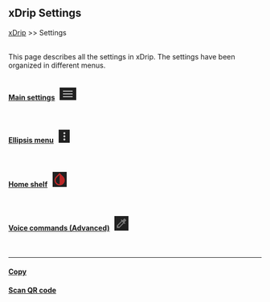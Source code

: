 ## xDrip Settings
[xDrip](../README.md) >> Settings  
<br/>  
  
This page describes all the settings in xDrip.  The settings have been organized in different menus.  
<br/>  
  
#### [Main settings](./Settings/MainSettings.md) &nbsp; ![](./Settings/images/Hamburger.png)  
<br/>  

#### [Ellipsis menu](./Settings/MoreSettings.md) &nbsp; ![](./Settings/images/Ellipsis.png)  
<br/>  

#### [Home shelf](./HomeShelf.md) &nbsp; ![](./Settings/images/xDripDrop.png)  
<br/>  

#### [Voice commands (Advanced)](./Settings/VoiceCommands.md) &nbsp; ![](./Settings/images/DropperImage.png)  
  
<br/>  
  
---  
  
#### [Copy](./CopySettings.md)
#### [Scan QR code](./Settings/Scan_QR_Code.md)

  
